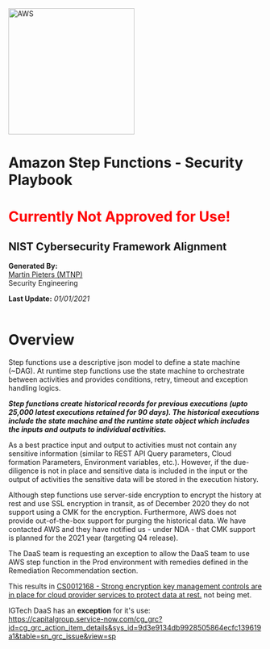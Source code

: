 <img src="https://a0.awsstatic.com/libra-css/images/logos/aws_logo_smile_1200x630.png" alt="AWS" width="250"/>

# Amazon Step Functions - Security Playbook <!-- omit in toc -->
<h1><span style="color:red"> Currently Not Approved for Use!</span></h1>

## NIST Cybersecurity Framework Alignment <!-- omit in toc -->

**Generated By:**  
[Martin Pieters (MTNP)](https://cgweb3/profile/MTNP)
<br>
Security Engineering

**Last Update:** *01/01/2021*
<br><br>
# Overview

Step functions use a descriptive json model to define a state machine (~DAG). At runtime step functions use the state machine to orchestrate between activities and provides conditions, retry, timeout and exception handling logics. 

***Step functions create historical records for previous executions (upto 25,000 latest executions retained for 90 days). The historical executions include the state machine and the runtime state object which includes the inputs and outputs to individual activities.***

As a best practice input and output to activities must not contain any sensitive information (similar to REST API Query parameters, Cloud formation Parameters, Environment variables, etc.). However, if the due-diligence is not in place and sensitive data is included in the input or the output of activities the sensitive data will be stored in the execution history. 

Although step functions use server-side encryption to encrypt the history at rest and use SSL encryption in transit, as of December 2020 they do not support using a CMK for the encryption. Furthermore, AWS does not provide out-of-the-box support for purging the historical data. We have contacted AWS and they have notified us - under NDA - that CMK support is planned for the 2021 year (targeting Q4 release). 

The DaaS team is requesting an exception to allow the DaaS team to use AWS step function in the Prod environment with remedies defined in the Remediation Recommendation section.

This results in [CS0012168 - Strong encryption key management controls are in place for cloud provider services to protect data at rest.](https://capitalgroup.service-now.com/cg_grc?id=cg_grc_action_item_details&sys_id=b6df51521b5a8050da4bdca4bd4bcb48&table=sn_compliance_policy_statement&view=sp) not being met. 


IGTech DaaS has an **exception** for it's use: <br>
https://capitalgroup.service-now.com/cg_grc?id=cg_grc_action_item_details&sys_id=9d3e9134db9928505864ecfc139619a1&table=sn_grc_issue&view=sp